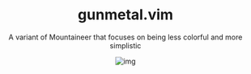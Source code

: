 <h1 align="center">gunmetal.vim</h1>
<p align="center">A variant of Mountaineer that focuses on being less colorful and more simplistic</p>

<p align="center"

![img](https://i.postimg.cc/QdJDLFSV/what.png)

</p>
